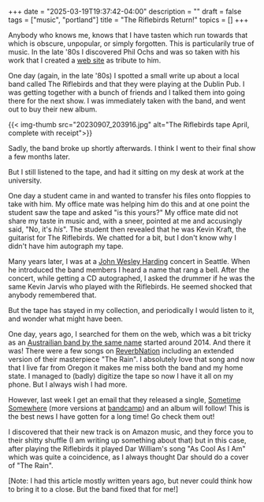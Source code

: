 +++
date = "2025-03-19T19:37:42-04:00"
description = ""
draft = false
tags = ["music", "portland"]
title = "The Riflebirds Return!"
topics = []
+++

Anybody who knows me, knows that I have tasten which run towards that which is obscure, unpopular, or simply forgotten.  This is particularily true of music.  In the late '80s I discovered Phil Ochs and was so taken with his work that I created a [web site](https://web.cecs.pdx.edu/~trent/ochs/) as tribute to him.

One day (again, in the late '80s) I spotted a small write up about a local band called The Riflebirds and that they were playing at the Dublin Pub.  I was getting together with a bunch of friends and I talked them into going there for the next show.  I was immediately taken with the band, and went out to buy their new album.


{{< img-thumb src="20230907_203916.jpg" alt="The Riflebirds tape April, complete with receipt">}}

Sadly, the band broke up shortly afterwards.  I think I went to their final show a few months later.

But I still listened to the tape, and had it sitting on my desk at work at the university.

One day a student came in and wanted to transfer his files onto floppies to take with him.  My office mate was helping him do this and at one point the student saw the tape and asked "is this yours?"  My office mate did not share my taste in music and, with a sneer, pointed at me and accusingly said, "No, it's _his_".  The student then revealed that he was Kevin Kraft, the guitarist for The Riflebirds.  We chatted for a bit, but I don't know why I didn't have him autograph my tape.

Many years later, I was at a [John Wesley Harding](https://en.wikipedia.org/wiki/John_Wesley_Harding_(singer)) concert in Seattle.  When he introduced the band members I heard a name that rang a bell.  After the concert, while getting a CD autographed, I asked the drummer if he was the same Kevin Jarvis who played with the Riflebirds.  He seemed shocked that anybody remembered that.

But the tape has stayed in my collection, and periodically I would listen to it, and wonder what might have been.

One day, years ago, I searched for them on the web, which was a bit tricky as an [Austrailian band by the same name](https://www.riflebirds.com.au/) started around 2014.  And there it was!  There were a few songs on [ReverbNation](https://www.reverbnation.com/TheRiflebirds) including an extended version of their masterpiece "The Rain".  I absolutely love that song and now that I live far from Oregon it makes me miss both the band and my home state.  I managed to (badly) digitize the tape so now I have it all on my phone.  But I always wish I had more.

However, last week I get an email that they released a single, [Sometime Somewhere](https://www.reverbnation.com/TheRiflebirds/song/34896066-sometime-somewhere-long-fade) (more versions at [bandcamp](https://theriflebirdsofportland.bandcamp.com/album/sometime-somewhere)) and an album will follow!  This is the best news I have gotten for a long time!  Go check them out!

I discovered that their new track is on Amazon music, and they force you to their shitty shuffle (I am writing up something about that) but in this case, after playing the Riflebirds it played Dar William's song "As Cool As I Am" which was quite a coincidence, as I always thought Dar should do a cover of "The Rain".

[Note: I had this article mostly written years ago, but never could think how to bring it to a close.  But the band fixed that for me!]
